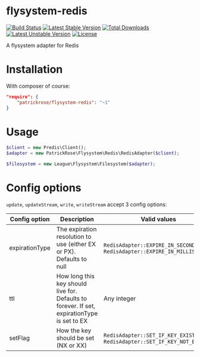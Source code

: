 # flysystem-redis

[![Build Status](https://travis-ci.org/PatrickRose/flysystem-redis.svg?branch=master)](https://travis-ci.org/PatrickRose/flysystem-redis)
[![Latest Stable Version](https://poser.pugx.org/patrickrose/flysystem-redis/v/stable)](https://packagist.org/packages/patrickrose/flysystem-redis)
[![Total Downloads](https://poser.pugx.org/patrickrose/flysystem-redis/downloads)](https://packagist.org/packages/patrickrose/flysystem-redis)
[![Latest Unstable Version](https://poser.pugx.org/patrickrose/flysystem-redis/v/unstable)](https://packagist.org/packages/patrickrose/flysystem-redis)
[![License](https://poser.pugx.org/patrickrose/flysystem-redis/license)](https://packagist.org/packages/patrickrose/flysystem-redis)

A flysystem adapter for Redis

# Installation

With composer of course:

```json
"require": {
    "patrickrose/flysystem-redis": "~1"
}
```
# Usage

```php
$client = new Predis\Client();
$adapter = new PatrickRose\Flysystem\Redis\RedisAdapter($client);

$filesystem = new League\Flysystem\Filesystem($adapter);
```

# Config options

`update`, `updateStream`, `write`, `writeStream` accept 3 config options:

| Config option  | Description                                                                                 | Valid values                                                              |
|----------------|---------------------------------------------------------------------------------------------|---------------------------------------------------------------------------|
| expirationType | The expiration resolution to use (either EX or PX). Defaults to null                        | `RedisAdapter::EXPIRE_IN_SECONDS`, `RedisAdapter::EXPIRE_IN_MILLISECONDS` |
| ttl            | How long this key should live for. Defaults to forever. If set, expirationType is set to EX | Any integer                                                               |
| setFlag        | How the key should be set (NX or XX)                                                        | `RedisAdapter::SET_IF_KEY_EXISTS`, `RedisAdapter::SET_IF_KEY_NOT_EXISTS`  |

